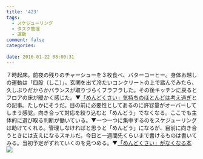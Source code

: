 ```yaml
---
title: '423'
tags:
  - スケジューリング
  - タスク管理
  - 運動
comment: false
categories:
   
date: 2016-01-22 08:00:31
---
```


７時起床。前夜の残りのチャーシューを３枚食べ、バターコーヒー。身体お越しの運動は「四股（しこ）」。玄関を出て冷たいコンクリートの上で踏んでみたら、久しぶりだからかバランスが取りづらくフラフラした。その後キッチンに戻るとフロアの床が暖かく感じた。▼[「めんどくさい」気持ちのほとんどは考え過ぎ](https://www.nikkei.com/article/DGXMZO95807920W6A100C1000000/)との記事。たしかにそうだ。目の前に必要性としてあるのに許容量がオーバーしてしまう感覚。向き合って対応を絞り込むと「めんどう」でなくなる。ここでも主体的に選び取る判断が働いている。▼一つ一つに集中するのをスケジューリングは助けてくれる。管理しなければと思うと「めんどう」になるが、目前に向き合うときには支えになるスキルだ。今日と一週間先くらいまで書けるものは書いてみる。当初予定がずれていくのを見つめる。▼[「めんどくさい」がなくなる本](https://www.amazon.co.jp/gp/product/489451656X/ref=as_li_ss_tl?ie=UTF8&camp=247&creative=7399&creativeASIN=489451656X&linkCode=as2&tag=ujina-22)![](https://ir-jp.amazon-adsystem.com/e/ir?t=ujina-22&l=as2&o=9&a=489451656X)